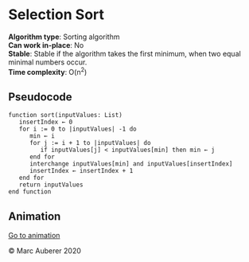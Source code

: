 # Selection Sort
**Algorithm type**: Sorting algorithm <br>
**Can work in-place**: No <br>
**Stable**: Stable if the algorithm takes the first minimum, when two equal minimal numbers occur. <br>
**Time complexity**: O(n<sup>2</sup>)

## Pseudocode
```
function sort(inputValues: List)
   insertIndex ← 0
   for i := 0 to |inputValues| -1 do
      min ← i
      for j := i + 1 to |inputValues| do
         if inputValues[j] < inputValues[min] then min ← j
      end for
      interchange inputValues[min] and inputValues[insertIndex]
      insertIndex ← insertIndex + 1
   end for
   return inputValues
end function
```

## Animation
[Go to animation](https://www.toptal.com/developers/sorting-algorithms/selection-sort)

© Marc Auberer 2020